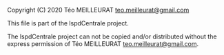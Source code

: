 Copyright (C) 2020 Téo MEILLEURAT <teo.meilleurat@gmail.com>

This file is part of the lspdCentrale project.

The lspdCentrale project can not be copied and/or distributed without the express
permission of Téo MEILLEURAT <teo.meilleurat@gmail.com>.
